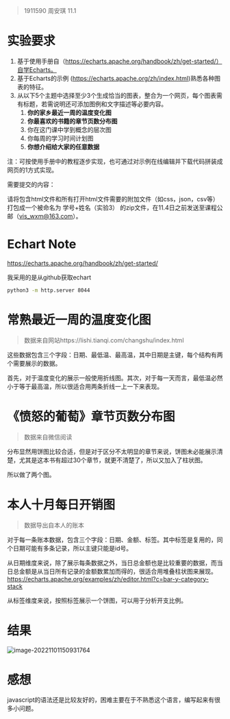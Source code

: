 > 1911590 周安琪 11.1

# 实验要求

1. 基于使用手册自（https://echarts.apache.org/handbook/zh/get-started/）自学Echarts。
2. 基于Echarts的示例 (https://echarts.apache.org/zh/index.html)熟悉各种图表的特征。
3. 从以下5个主题中选择至少3个生成恰当的图表，整合为一个网页，每个图表需有标题，若需说明还可添加图例和文字描述等必要内容。
   1. **你的家乡最近一周的温度变化图**
   2. **你最喜欢的书籍的章节页数分布图**
   3. 你在这门课中学到概念的层次图
   4. 你每周的学习时间计划图
   5. **你想介绍给大家的任意数据**


注：可按使用手册中的教程逐步实现，也可通过对示例在线编辑并下载代码拼装成网页的1方式实现。

需要提交的内容：

请将包含html文件和所有打开html文件需要的附加文件（如css，json，csv等）打包成一个被命名为 学号+姓名（实验3） 的zip文件，在11.4日之前发送至课程公邮（vis_wxm@163.com）。

# Echart Note

https://echarts.apache.org/handbook/zh/get-started/

我采用的是从github获取echart

```bash
python3 -m http.server 8044
```

# 常熟最近一周的温度变化图

> 数据来自网站https://lishi.tianqi.com/changshu/index.html

这些数据包含三个字段：日期、最低温、最高温，其中日期是主键，每个结构有两个需要展示的数据。

首先，对于温度变化的展示一般使用折线图。其次，对于每一天而言，最低温必然小于等于最高温，所以很适合用两条折线一上一下来表现。

# 《愤怒的葡萄》章节页数分布图

> 数据来自微信阅读

分布显然用饼图比较合适，但是对于区分不太明显的章节来说，饼图未必能展示清楚，尤其是这本书有超过30个章节，就更不清楚了，所以又加入了柱状图。

所以做了两个图。

# 本人十月每日开销图

> 数据导出自本人的账本

对于每一条账本数据，包含三个字段：日期、金额、标签。其中标签是复用的，同个日期可能有多条记录，所以主键只能是id号。

从日期维度来说，除了展示每条数据之外，当日总金额也是比较重要的数据，而当日总金额是从当日所有记录的金额数累加而得的，很适合用堆叠柱状图来展现。https://echarts.apache.org/examples/zh/editor.html?c=bar-y-category-stack

从标签维度来说，按照标签展示一个饼图，可以用于分析开支比例。

# 结果

![image-20221101150931764](C:/Users/16834/Desktop/notebook4/%E6%95%B0%E6%8D%AE%E5%8F%AF%E8%A7%86%E5%8C%96%E4%BD%9C%E4%B8%9A/%E4%BD%9C%E4%B8%9A3/image-20221101150931764.png)

# 感想

javascript的语法还是比较友好的，困难主要在于不熟悉这个语言，编写起来有很多小问题。
